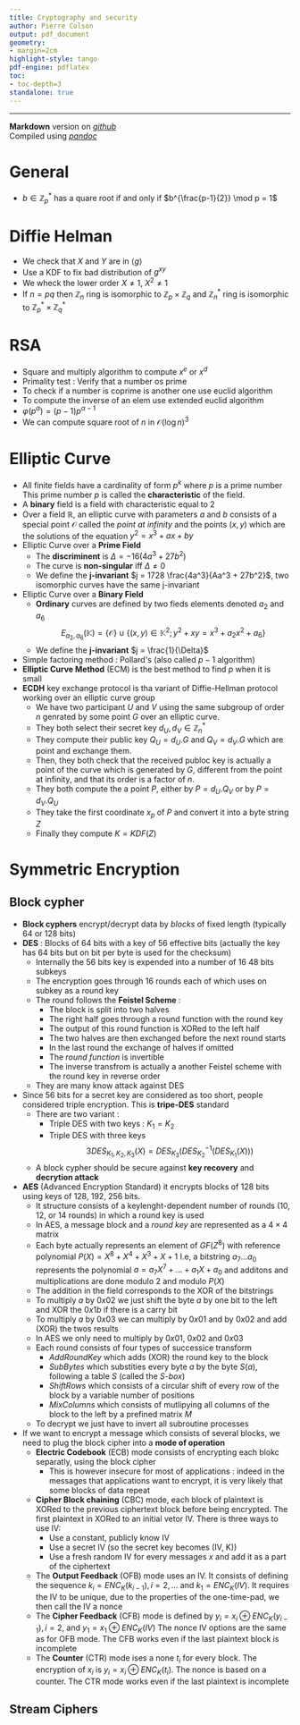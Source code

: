 ```yaml
---
title: Cryptography and security
author: Pierre Colson
output: pdf_document
geometry:
- margin=2cm
highlight-style: tango
pdf-engine: pdflatex
toc:
- toc-depth=3
standalone: true
---
```


---

**Markdown** version on
[*github*](https://raw.githubusercontent.com/caillouc/Fiche_EPFL/main/Cryptography_and_security/Cryptography_and_security.md)  
Compiled using [*pandoc*](https://pandoc.org/)

# General

* $b \in \mathbb{Z}^*_p$ has a quare root if and only if $b^{\frac{p-1}{2}} \mod p = 1$

# Diffie Helman

* We check that $X$ and $Y$ are in $\langle g \rangle$
* Use a KDF to fix bad distribution of $g^{xy}$
* We wheck the lower order $X \neq 1$, $X^2 \neq 1$
* If $n = pq$ then $\mathbb{Z}_n$ ring is isomorphic to $\mathbb{Z}_p \times\mathbb{Z}_q$ and
  $\mathbb{Z}_n^*$ ring is isomorphic to $\mathbb{Z}_p^* \times \mathbb{Z}_q^*$

# RSA

* Square and multiply algorithm to compute $x^e$ or $x^d$
* Primality test : Verify that a number os prime
* To check if a number is coprime is another one use euclid algorithm
* To compute the inverse of an elem use extended euclid algorithm
* $\varphi(p^\alpha) = (p - 1)p^{\alpha - 1}$
* We can compute square root of $n$ in $\mathcal{O}(\log n)^3$

# Elliptic Curve

* All finite fields have a cardinality of form $p^k$ where $p$ is a prime number
  This prime number $p$ is called the **characteristic** of the field.
* A **binary** field is a field with characteristic equal to $2$
* Over a field $\mathbb{R}$, an elliptic curve with parameters $a$ and $b$
  consists of a special point $\mathcal{O}$ called the *point at infinity* and
  the points $(x, y)$ which are the solutions of the equation $y^2 = x^3 + ax + by$
* Elliptic Curve over a **Prime Field**
  * The **discriminent** is $\Delta = -16(4a^3 + 27b^2)$
  * The curve is **non-singular** iff $\Delta \neq 0$
  * We define the **j-invariant** $j = 1728 \frac{4a^3}{Aa^3 + 27b^2}$, two
    isomorphic curves have the same j-invariant
* Elliptic Curve over a **Binary Field**
  * **Ordinary** curves are defined by two fieds elements denoted $a_2$ and $a_6$
  $$ E_{a_2, a_6}(\mathbb{K}) = \{ \mathcal{O} \} \cup \{(x, y) \in \mathbb{K}^2 ; y^2 + xy = x^3 + a_2 x^2 + a_6 \} $$
  * We define the **j-invariant** $j = \frac{1}{\Delta}$
* Simple factoring method : Pollard's (also called $p-1$ algorithm)
* **Elliptic Curve Method** (ECM) is the best method to find $p$ when it is
  small
* **ECDH** key exchange protocol is tha variant of Diffie-Hellman protocol
  working over an elliptic curve group
  * We have two participant $U$ and $V$ using the same subgroup of order $n$
    genrated by some point $G$ over an elliptic curve.
  * They both select their secret key $d_U, d_V \in \mathbb{Z}_n^*$
  * They compute their public key $Q_U = d_U.G$ and $Q_V = d_V.G$ which are
    point and exchange them.
  * Then, they both check that the received publoc key is actually a point of
    the curve which is generated by $G$, different from the point at infinity,
    and that its order is a factor of $n$.
  * They both compute the a point $P$, either by $P = d_U.Q_V$ or by $P = d_V.Q_U$
  * They take the first coordinate $x_p$ of $P$ and convert it into a byte
    string $Z$
  * Finally they compute $K=KDF(Z)$

# Symmetric Encryption

## Block cypher

* **Block cyphers** encrypt/decrypt data by *blocks* of fixed length (typically
  64 or 128 bits)
* **DES** : Blocks of $64$ bits with a key of $56$ effective bits (actually the
  key has $64$ bits but on bit per byte is used for the checksum)
  * Internally the $56$ bits key is expended into a number of $16$ $48$ bits
    subkeys
  * The encryption goes through $16$ rounds each of which uses on subkey as a
    round key
  * The round follows the **Feistel Scheme** :
    * The block is split into two halves
    * The right half goes through a round function with the round key
    * The output of this round function is XORed to the left half
    * The two halves are then exchanged before the next round starts
    * In the last round the exchange of halves if omitted
    * The *round function* is invertible
    * The inverse transfrom is actually a another Feistel scheme with the round
      key in reverse order
  * They are many know attack against DES
* Since $56$ bits for a secret key are considered as too short, people
  considered triple encryption. This is **tripe-DES** standard
  * There are two variant :
    * Triple DES with two keys : $K_1 = K_2$
    * Triple DES with three keys $$ 3DES_{K_1, K_2, K_3}(X) =
      DES_{K_3}(DES^{-1}_{K_2}(DES_{K_1}(X))) $$
  * A block cypher should be secure against **key recovery** and **decrytion
    attack**
* **AES** (Advanced Encryption Standard) it encrypts blocks of $128$ bits using
  keys of $128$, $192$, $256$ bits.
  * It structure consists of a keylenght-dependent number of rounds ($10$, $12$,
    or $14$ rounds) in which a round key is used
  * In AES, a message block and a *round key* are represented as a $4 \times 4$
    matrix
  * Each byte actually represents an element of $GF(Z^8)$ with reference
    polynomial $P(X) = X^8 + X^4 + X^3 + X + 1$ I.e, a bitstring $a_7 \dots a_0$
    represents the polynomial $a = a_7 X^7 + \dots + a_1 X + a_0$ and additons
    and multiplications are done modulo $2$ and modulo $P(X)$
  * The addition in the field corresponds to the XOR of the bitstrings
  * To multiply $a$ by $0x02$ we just shift the byte $a$ by one bit to the left
    and XOR the $0x1b$ if there is a carry bit
  * To multiply $a$ by $0x03$ we can multiply by $0x01$ and by $0x02$ and add
    (XOR) the twos results
  * In AES we only need to multiply by $0x01$, $0x02$ and $0x03$
  * Each round consists of four types of successice transform 
    * *AddRoundKey* which adds (XOR) the round key to the block
    * *SubBytes* which substities every byte $a$ by the byte $S(a)$, following a
      table $S$ (called the *S-box*)
    * *ShiftRows* which consists of a circular shift of every row of the block
      by a variable number of positions 
    * *MixColumns* which consists of mutlipying all columns of the block to the
      left by a prefined matrix $M$
   * To decrypt we just have to invert all subroutine processes
* If we want to encrypt a message which consists of several blocks, we need to
  plug the block cipher into a **mode of operation**
  * **Electric Codebook** (ECB) mode consists of encrypting each blokc
    separatly, using the block cipher
    * This is however insecure for most of applications : indeed in the messages
      that applications want to encrypt, it is very likely that some blocks of
      data repeat
  * **Cipher Block chaining** (CBC) mode, each block of plaintext is XORed to
    the previous ciphertext block before being encrypted. The first plaintext in
    XORed to an initial vetor IV. There is three ways to use IV:
    * Use a constant, publicly know IV
    * Use a secret IV (so the secret key becomes (IV, K))
    * Use a fresh random IV for every messages $x$ and add it as a part of the
      ciphertext
  * The **Output Feedback** (OFB) mode uses an IV. It consists of defining the
    sequence $k_i = ENC_K(k_{i-1}), i = 2, \dots$ and $k_1 = ENC_K(IV)$. It
    requires the IV to be unique, due to the properties of the one-time-pad, we
    then call the IV a nonce
  * The **Cipher Feedback** (CFB) mode is defined by 
    $y_i = x_i \oplus ENC_K(y_{i-1}), i = 2$, and $y_1 = x_1 \oplus ENC_K(IV)$
    The nonce IV options are the same as for OFB mode. The CFB works even if the
    last plaintext block is incomplete
  * The **Counter** (CTR) mode ises a none $t_i$ for every block. The encryption
    of $x_i$ is $y_i = x_i \oplus ENC_K(t_i)$. The nonce is based on a counter.
    The CTR mode works even if the last plaintext is incomplete

## Stream Ciphers
